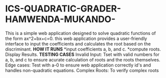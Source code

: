 # ICS-QUADRATIC-GRADER-HAMWENDA-MUKANDO-
This is a simple web application designed to solve quadratic functions of the form ax^2+bx+c=0. this web application provides a user-friendly interface to input the coefficients and calculates the root based on the discriminant.
**HOW IT RUNS**
*input coefficients a, b, and c.
*compute roots.
Display Results.
**TESTING CASES**
Invalid Input: Tset with valid numbers for a, b, and c to ensure acurate calculation of roots and the roots themselves.
Edge cases: Test with a-0 to ensure web application correctly id's and handles non-quadratic equations.
Complex Roots: To verify complex roots 
